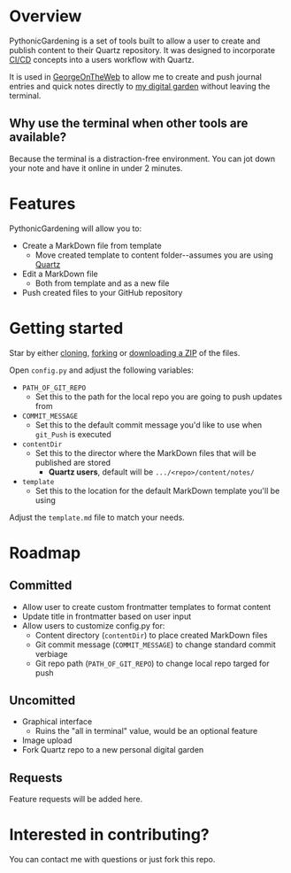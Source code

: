 # Overview
PythonicGardening is a set of tools built to allow a user to create and publish content to their Quartz repository. It was designed to incorporate [CI/CD](https://www.redhat.com/en/topics/devops/what-is-ci-cd) concepts into a users workflow with Quartz. 

It is used in [GeorgeOnTheWeb](https://github.com/Vignettes/GeorgeOnTheWeb) to allow me to create and push journal entries and quick notes directly to [my digital garden](https://www.georgewolf.net) without leaving the terminal.

## Why use the terminal when other tools are available?
Because the terminal is a distraction-free environment. You can jot down your note and have it online in under 2 minutes. 

# Features
PythonicGardening will allow you to:
- Create a MarkDown file from template
	- Move created template to content folder--assumes you are using [Quartz](https://quartz.jzhao.xyz)
- Edit a MarkDown file
	- Both from template and as a new file
- Push created files to your GitHub repository

# Getting started

Star by either [cloning](https://docs.github.com/en/repositories/creating-and-managing-repositories/cloning-a-repository), [forking](https://docs.github.com/en/get-started/quickstart/fork-a-repo) or [downloading a ZIP](https://github.com/Vignettes/PythonicGardening/archive/refs/heads/main.zip) of the files. 

Open `config.py` and adjust the following variables:
- `PATH_OF_GIT_REPO`
	- Set this to the path for the local repo you are going to push updates from
- `COMMIT_MESSAGE`
	- Set this to the default commit message you'd like to use when `git_Push` is executed
- `contentDir` 
	- Set this to the director where the MarkDown files that will be published are stored
		- **Quartz users**, default will be `.../<repo>/content/notes/`
- `template`
	- Set this to the location for the default MarkDown template you'll be using
	
Adjust the `template.md` file to match your needs.	
 
# Roadmap
## Committed
- Allow user to create custom frontmatter templates to format content
- Update title in frontmatter based on user input
- Allow users to customize config.py for:
	- Content directory (`contentDir`)  to place created MarkDown files
	- Git commit message (`COMMIT_MESSAGE`) to change standard commit verbiage
	- Git repo path (`PATH_OF_GIT_REPO`) to change local repo targed for push

## Uncomitted
- Graphical interface 
	- Ruins the "all in terminal" value, would be an optional feature
- Image upload
- Fork Quartz repo to a new personal digital garden

## Requests
Feature requests will be added here.

# Interested in contributing?
You can contact me with questions or just fork this repo. 
